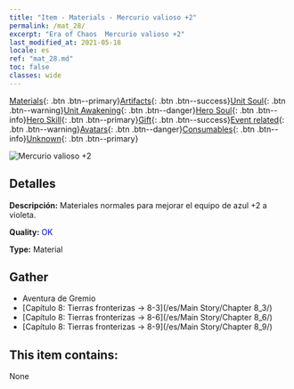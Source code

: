 ```yaml
---
title: "Item - Materials - Mercurio valioso +2"
permalink: /mat_28/
excerpt: "Era of Chaos  Mercurio valioso +2"
last_modified_at: 2021-05-18
locale: es
ref: "mat_28.md"
toc: false
classes: wide
---
```

 [Materials](/ItemsES/){: .btn .btn--primary}[Artifacts](/ItemsES/Artifacts/){: .btn .btn--success}[Unit Soul](/ItemsES/UnitSoul/){: .btn .btn--warning}[Unit Awakening](/ItemsES/UnitAwakening/){: .btn .btn--danger}[Hero Soul](/ItemsES/HeroSoul/){: .btn .btn--info}[Hero Skill](/ItemsES/HeroSkill/){: .btn .btn--primary}[Gift](/ItemsES/Gift/){: .btn .btn--success}[Event related](/ItemsES/Events/){: .btn .btn--warning}[Avatars](/ItemsES/Avatars/){: .btn .btn--danger}[Consumables](/ItemsES/Consumables/){: .btn .btn--info}[Unknown](/ItemsES/Unknown/){: .btn .btn--primary}

 ![Mercurio valioso +2](/images/t/i_cailiao_shuiyin1.png)

## Detalles
 **Descripción:** Materiales normales para mejorar el equipo de azul +2 a violeta.

 **Quality:** <span style="color: #0000CD">OK</span>

 **Type:** Material

## Gather

*    Aventura de Gremio 
*    [Capítulo 8: Tierras fronterizas -> 8-3](/es/Main Story/Chapter 8_3/) 
*    [Capítulo 8: Tierras fronterizas -> 8-6](/es/Main Story/Chapter 8_6/) 
*    [Capítulo 8: Tierras fronterizas -> 8-9](/es/Main Story/Chapter 8_9/) 

## This item contains:

  None

